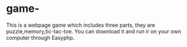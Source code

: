 # game-
This is a webpage game which includes three parts, they are puzzle,memory,tic-tac-toe.  You can download it and run ir on your own computer through Easyphp.
